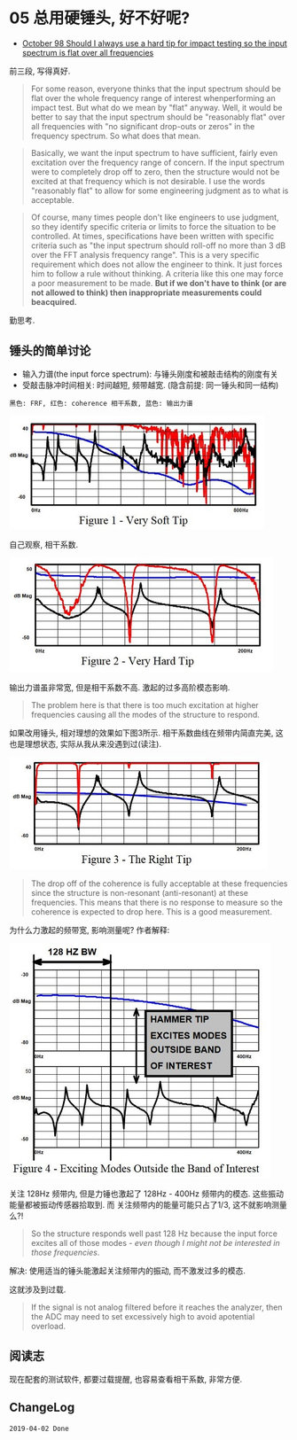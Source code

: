 # 05 总用硬锤头, 好不好呢?

- [October 98 Should I always use a hard tip for impact testing so the input spectrum is flat over all frequencies](https://www.uml.edu/docs/oct98_tcm18-189815.pdf)

前三段, 写得真好.

> For some reason, everyone thinks that the input spectrum should be flat over the whole frequency range of interest whenperforming an impact test.  But what do we mean by "flat" anyway.  Well, it would be better to say that the input spectrum should be "reasonably flat" over all frequencies with "no significant drop-outs or zeros" in the frequency spectrum.  So what does that mean.

> Basically, we want the input spectrum to have sufficient, fairly even excitation over the frequency range of concern.  If the input spectrum were to completely drop off to zero, then the structure would not be excited at that frequency which is not desirable.  I use the words "reasonably flat" to allow for some engineering judgment as to what is acceptable.

> Of course, many times people don't like engineers to use judgment, so they identify specific criteria or limits to force the situation to be controlled.  At times, specifications have been written with specific criteria such as "the input spectrum should roll-off no more than 3 dB over the FFT analysis frequency range".  This is a very specific requirement which does not allow the engineer to think.  It just forces him to follow a rule without thinking.  A criteria like this one may force a poor measurement to be made.  **But if we don't have to think (or are not allowed to think) then inappropriate measurements could beacquired.**

勤思考. 

## 锤头的简单讨论

- 输入力谱(the input force spectrum): 与锤头刚度和被敲击结构的刚度有关
- 受敲击脉冲时间相关: 时间越短, 频带越宽. (隐含前提: 同一锤头和同一结构)

`黑色: FRF, 红色: coherence 相干系数, 蓝色: 输出力谱`

![05-soft-tip](https://raw.githubusercontent.com/JeremiahZhang/modal-space/master/img/05-soft-tip.JPG)

自己观察, 相干系数.

![05-hard-tip](https://raw.githubusercontent.com/JeremiahZhang/modal-space/master/img/05-hard-tip.JPG)

输出力谱虽非常宽, 但是相干系数不高. 激起的过多高阶模态影响.

> The problem here is that there is too much excitation at higher frequencies causing all the modes of the structure to respond. 

如果改用锤头, 相对理想的效果如下图3所示. 相干系数曲线在频带内简直完美, 这也是理想状态, 实际从我从来没遇到过(读注).

![05-right-tip](https://raw.githubusercontent.com/JeremiahZhang/modal-space/master/img/05-right-tip.JPG)

> The drop off of the coherence is fully acceptable at these frequencies since the structure is non-resonant (anti-resonant) at these frequencies.  This means that there is no response to measure so the coherence is expected to drop here. This is a good measurement.

为什么力激起的频带宽, 影响测量呢? 作者解释:

![05-outside-band](https://raw.githubusercontent.com/JeremiahZhang/modal-space/master/img/05-outside-band.JPG)

关注 128Hz 频带内, 但是力锤也激起了 128Hz - 400Hz 频带内的模态. 这些振动能量都被振动传感器拾取到. 而 关注频带内的能量可能只占了1/3, 这不就影响测量么?!

>  So the structure responds well past 128 Hz because the input force excites all of those modes - *even though I might not be interested in those frequencies*.

解决: 使用适当的锤头能激起关注频带内的振动, 而不激发过多的模态.

这就涉及到过载.

> If the signal is not analog filtered before it reaches the analyzer, then the ADC may need to set excessively high to avoid apotential overload.  

## 阅读志

现在配套的测试软件, 都要过载提醒, 也容易查看相干系数, 非常方便.

## ChangeLog

```
2019-04-02 Done
```
